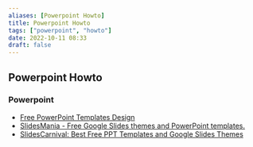 ```yaml
---
aliases: [Powerpoint Howto]
title: Powerpoint Howto
tags: ["powerpoint", "howto"]
date: 2022-10-11 08:33
draft: false
---
```


## Powerpoint Howto

### Powerpoint

- [Free PowerPoint Templates Design](https://www.free-powerpoint-templates-design.com/)
- [SlidesMania - Free Google Slides themes and PowerPoint templates.](https://slidesmania.com/)
- [SlidesCarnival: Best Free PPT Templates and Google Slides Themes](https://www.slidescarnival.com/)
